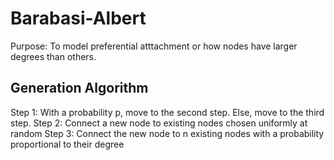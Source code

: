 # Barabasi-Albert

Purpose: To model preferential atttachment or how nodes have larger degrees than others.

## Generation Algorithm

Step 1: With a probability p, move to the second step. Else, move to the third step.
Step 2: Connect a new node to existing nodes chosen uniformly at random
Step 3: Connect the new node to n existing nodes with a probability proportional to their degree